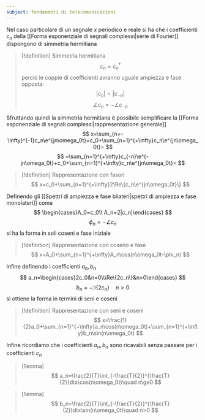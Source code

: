```yaml
---
subject: fondamenti di telecomunicazioni
---
```

Nel caso particolare di un segnale $x$ periodico e reale si ha che i coefficienti $c_n$ della [[Forma esponenziale di segnali complessi|serie di Fourier]] dispongono di simmetria hermitiana
> [!definition] Simmetria hermitiana
> $$
> c_{n}=c_n^{\dagger}
> $$
> perciò le coppie di coefficienti avranno uguale ampiezza e fase opposta:
> $$
> |c_{n}|=|c_{-n}|
> $$
> $$
> \angle c_n=-\angle c_{-n}
> $$

Sfruttando quindi la simmetria hermitiana è possibile semplificare la [[Forma esponenziale di segnali complessi|rappresentazione generale]]
$$
x=\sum_{n=-\infty}^{-1}c_n\e^{jn\omega_0t}+c_0+\sum_{n=1}^{+\infty}c_n\e^{jn\omega_0t}=
$$
$$
=\sum_{n=1}^{+\infty}c_{-n}\e^{-jn\omega_0t}+c_0+\sum_{n=1}^{+\infty}c_n\e^{jn\omega_0t}=
$$

> [!definition] Rappresentazione con fasori
> $$
> x=c_0+\sum_{n=1}^{+\infty}2\Re\{c_n\e^{jn\omega_0t}\}
> $$

Definendo gli [[Spettri di ampiezza e fase bilateri|spettri di ampiezza e fase monolateri]] come
$$
\begin{cases}A_0=c_0\\ A_n=2|c_n|\end{cases}
$$
$$
\phi_n=-\angle c_n
$$
si ha la forma in soli coseni e fase iniziale
> [!definition] Rappresentazione con coseno e fase
> $$
> x=A_0+\sum_{n=1}^{+\infty}A_n\cos(n\omega_0t-\phi_n)
> $$

Infine definendo i coefficienti $a_n,b_n$
$$
a_n=\begin{cases}2c_0&n=0\\\Re\{2c_n\}&n>0\end{cases}
$$
$$
b_n=-\Im\{2c_n\}\quad n>0
$$
si ottiene la forma in termini di seni e coseni
> [!definition] Rappresentazione con seni e coseni
> $$
> x=\frac{1}{2}a_0+\sum_{n=1}^{+\infty}a_n\cos(n\omega_0t)+\sum_{n=1}^{+\infty}b_n\sin(n\omega_0t)
> $$

Infine ricordiamo che i coefficienti $a_n,b_n$ sono ricavabili senza passare per i coefficienti $c_n$
> [!lemma]
> $$
> a_n=\frac{2}{T}\int_{-\frac{T}{2}}^{\frac{T}{2}}dtx\cos(n\omega_0t)\quad n\ge0
> $$

> [!lemma]
> $$
> b_n=\frac{2}{T}\int_{-\frac{T}{2}}^{\frac{T}{2}}dtx\sin(n\omega_0t)\quad n>0
> $$